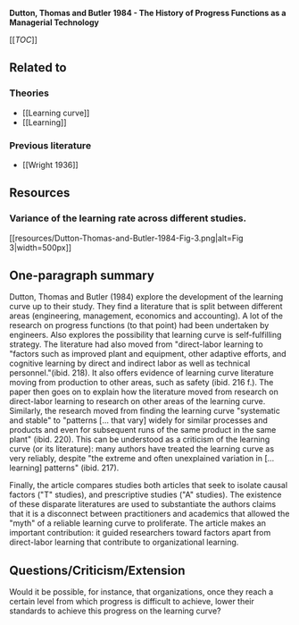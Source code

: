 **Dutton, Thomas and Butler 1984 - The History of Progress Functions as a Managerial Technology**

[[_TOC_]]

## Related to

### Theories
* [[Learning curve]]
* [[Learning]]

### Previous literature
* [[Wright 1936]]

## Resources

### Variance of the learning rate across different studies.

[[resources/Dutton-Thomas-and-Butler-1984-Fig-3.png|alt=Fig 3|width=500px]]

## One-paragraph summary
Dutton, Thomas and Butler (1984) explore the development of the learning curve up to their study. They find a literature that is split between different areas (engineering, management, economics and accounting). A lot of the research on progress functions (to that point) had been undertaken by engineers. Also explores the possibility that learning curve is self-fulfilling strategy. The literature had also moved from "direct-labor learning to "factors such as improved plant and equipment, other adaptive efforts, and cognitive learning by direct and indirect labor as well as technical personnel."(ibid. 218). It also offers evidence of learning curve literature moving from production to other areas, such as safety (ibid. 216 f.). The paper then goes on to explain how the literature moved from research on direct-labor learning to research on other areas of the learning curve. Similarly, the research moved from finding the learning curve "systematic and stable" to "patterns [... that vary] widely for similar processes and products and even for subsequent runs of the same product in the same plant" (ibid. 220). This can be understood as a criticism of the learning curve (or its literature): many authors have treated the learning curve as very reliably, despite "the extreme and often unexplained variation in [... learning] patterns" (ibid. 217).

Finally, the article compares studies both articles that seek to isolate causal factors ("T" studies), and prescriptive studies ("A" studies). The existence of these disparate literatures are used to substantiate the authors claims that it is a  disconnect between practitioners and academics that allowed the "myth" of a reliable learning curve to proliferate. The article makes an important contribution: it guided researchers toward factors apart from direct-labor learning that contribute to organizational learning.

## Questions/Criticism/Extension
Would it be possible, for instance, that organizations, once they reach a certain level from which progress is difficult to achieve, lower their standards to achieve this progress on the learning curve?